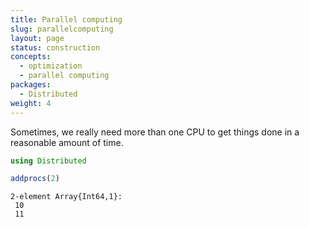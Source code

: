 ```yaml
---
title: Parallel computing
slug: parallelcomputing
layout: page
status: construction
concepts:
  - optimization
  - parallel computing
packages:
  - Distributed
weight: 4
---
```


Sometimes, we really need more than one CPU to get things done in a reasonable
amount of time.

````julia
using Distributed
````



````julia
addprocs(2)
````


````
2-element Array{Int64,1}:
 10
 11
````


